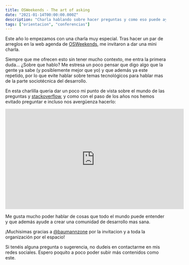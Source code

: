 ```yaml
---
title: OSWeekends - The art of asking
date: "2021-01-14T00:00:00.000Z"
description: "Charla hablando sobre hacer preguntas y como eso puede ayudarnos en nuestra carrera, y la de otros."
tags: ["orientacion", "conferencias"]
---
```


Este año lo empezamos con una charla muy especial. Tras hacer un par de arreglos en
la web agenda de [OSWeekends](http://osweekends.com/), me invitaron a dar una mini charla.

Siempre que me ofrecen esto sin tener mucho contexto, me entra la primera duda... ¿Sobre que hablo?
Me estresa un poco pensar que digo algo que la gente ya sabe (y posiblemente mejor que yo) y que además
ya este repetido, por lo que evite hablar sobre temas tecnológicos para hablar mas de la parte sociotécnica
del desarrollo.

En esta charlilla queria dar un poco mi punto de vista sobre el mundo de las preguntas y [stackoverflow](https://stackoverflow.com/), y como con el paso de los años nos hemos evitado preguntar e incluso nos avergüenza hacerlo:

<iframe width="560" height="315" src="https://www.youtube.com/embed/SzcICgs84tw" frameborder="0" allow="accelerometer; autoplay; clipboard-write; encrypted-media; gyroscope; picture-in-picture" allowfullscreen></iframe>

Me gusta mucho poder hablar de cosas que todo el mundo puede entender y que además ayude a crear una comunidad
de desarrollo mas sana.

¡Muchisimas gracias a [@baumannzone](https://twitter.com/baumannzone) por la invitacion y a toda la organización por el espacio!

Si tenéis alguna pregunta o sugerencia, no dudeis en contactarme en mis redes sociales. Espero poquito a poco poder subir más contenidos como este.
